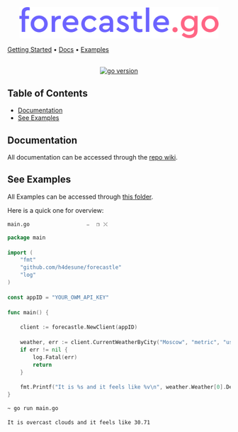 <p align="center"><img src="logo.png" alt="forecastle.go" width="450"></p>

[Getting Started](https://github.com/h4desune/forecastle/wiki) • [Docs](https://github.com/h4desune/forecastle/wiki) • [Examples](https://github.com/h4desune/forecastle/wiki)

<br>
<div align="center">
<a href="https://github.com/h4desune/forecastle">
<img src="https://img.shields.io/github/go-mod/go-version/h4desune/forecastle.svg" alt="go version">
</a>
</div>

## Table of Contents

- [Documentation]()
- [See Examples]()

## Documentation
All documentation can be accessed through the [repo wiki](https://github.com/h4desune/forecastle/wiki).

## See Examples
All Examples can be accessed through [this folder]().

Here is a quick one for overview:

```shell
main.go                  ⎯ ⠀❐⠀⤬
```
```go
package main

import (
    "fmt"
    "github.com/h4desune/forecastle"
    "log"
)

const appID = "YOUR_OWM_API_KEY"

func main() {

    client := forecastle.NewClient(appID)

    weather, err := client.CurrentWeatherByCity("Moscow", "metric", "us")
    if err != nil {
        log.Fatal(err)
        return
    }

    fmt.Printf("It is %s and it feels like %v\n", weather.Weather[0].Description, weather.Main.FeelsLike)
}
```
```shell
~ go run main.go

It is overcast clouds and it feels like 30.71
```
